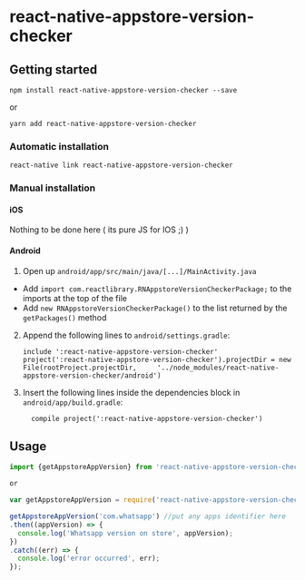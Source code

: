 
# react-native-appstore-version-checker

## Getting started

`npm install react-native-appstore-version-checker --save`

or

`yarn add react-native-appstore-version-checker`

### Automatic installation

`react-native link react-native-appstore-version-checker`

### Manual installation


#### iOS

Nothing to be done here ( its pure JS for IOS ;) )

#### Android

1. Open up `android/app/src/main/java/[...]/MainActivity.java`
  - Add `import com.reactlibrary.RNAppstoreVersionCheckerPackage;` to the imports at the top of the file
  - Add `new RNAppstoreVersionCheckerPackage()` to the list returned by the `getPackages()` method
2. Append the following lines to `android/settings.gradle`:
  	```
  	include ':react-native-appstore-version-checker'
  	project(':react-native-appstore-version-checker').projectDir = new File(rootProject.projectDir, 	'../node_modules/react-native-appstore-version-checker/android')
  	```
3. Insert the following lines inside the dependencies block in `android/app/build.gradle`:
  	```
      compile project(':react-native-appstore-version-checker')
  	```


## Usage
```javascript
import {getAppstoreAppVersion} from 'react-native-appstore-version-checker';

or

var getAppstoreAppVersion = require('react-native-appstore-version-checker').getAppstoreAppVersion;

getAppstoreAppVersion('com.whatsapp') //put any apps identifier here
.then((appVersion) => {
  console.log('Whatsapp version on store', appVersion);
})
.catch((err) => {
  console.log('error occurred', err);
});
```
